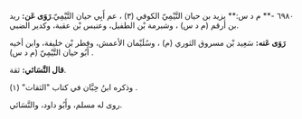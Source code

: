 ٦٩٨٠ -** م د س:** يزيد بن حيان التَّيْمِيّ الكوفي (٣) ، عم أَبِي حيان التَّيْمِيّ.**رَوَى عَن:** ريد بن أرقم (م د س) ، وشبرمة بْن الطفيل، وعنبس بْن عقبة، وكدير الضبي.

**رَوَى عَنه:** سَعِيد بْن مسروق الثوري (م) ، وسُلَيْمان الأعمش، وفطر بْن خليفة، وابن أخيه أَبُو حيان التَّيْمِيّ (م د س) .

**قال النَّسَائي:** ثقة.

وذكره ابنُ حِبَّان في كتاب "الثقات" (١) .

روى له مسلم، وأَبُو داود، والنَّسَائي.
